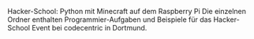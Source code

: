 Hacker-School: Python mit Minecraft auf dem Raspberry Pi
Die einzelnen Ordner enthalten Programmier-Aufgaben und 
Beispiele für das Hacker-School Event bei codecentric in Dortmund.

